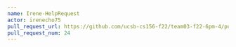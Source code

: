 ```yaml
---
name: Irene-HelpRequest
actor: irenecho75
pull_request_url: https://github.com/ucsb-cs156-f22/team03-f22-6pm-4/pull/24
pull_request_num: 24
---
```

